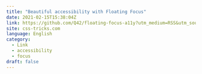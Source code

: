 ```yaml
---
title: "Beautiful accessibility with Floating Focus"
date: 2021-02-15T15:38:04Z
link: https://github.com/Q42/floating-focus-a11y?utm_medium=RSS&utm_source=news.12bit.vn
site: css-tricks.com
language: English
category:
  - Link
  - accessibility
  - focus
draft: false
---
```

